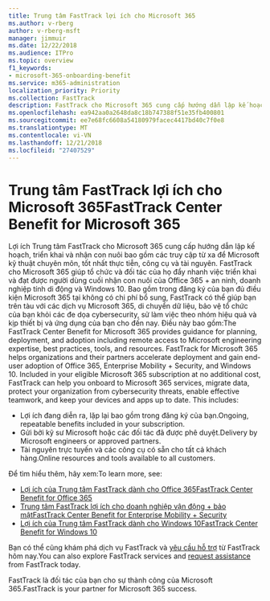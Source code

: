 ```yaml
---
title: Trung tâm FastTrack lợi ích cho Microsoft 365
ms.author: v-rberg
author: v-rberg-msft
manager: jimmuir
ms.date: 12/22/2018
ms.audience: ITPro
ms.topic: overview
f1_keywords:
- microsoft-365-onboarding-benefit
ms.service: m365-administration
localization_priority: Priority
ms.collection: FastTrack
description: FastTrack cho Microsoft 365 cung cấp hướng dẫn lập kế hoạch, triển khai và nhận con nuôi bao gồm các truy cập từ xa để Microsoft kỹ thuật chuyên môn, tốt nhất thực tiễn, công cụ và tài nguyên. FastTrack cho Microsoft 365 giúp tổ chức và đối tác của họ đẩy nhanh việc triển khai và đạt được người dùng cuối nhận con nuôi của Office 365, Windows 10, và tính di động doanh nghiệp + bảo mật.
ms.openlocfilehash: ea942aa0a2648da8c18b747388f51e35fb400801
ms.sourcegitcommit: ee7e68fc6608a54180979facec4417bd40c7f0e8
ms.translationtype: MT
ms.contentlocale: vi-VN
ms.lasthandoff: 12/21/2018
ms.locfileid: "27407529"
---
```

# <a name="fasttrack-center-benefit-for-microsoft-365"></a><span data-ttu-id="22ad8-104">Trung tâm FastTrack lợi ích cho Microsoft 365</span><span class="sxs-lookup"><span data-stu-id="22ad8-104">FastTrack Center Benefit for Microsoft 365</span></span>

<span data-ttu-id="22ad8-p102">Lợi ích Trung tâm FastTrack cho Microsoft 365 cung cấp hướng dẫn lập kế hoạch, triển khai và nhận con nuôi bao gồm các truy cập từ xa để Microsoft kỹ thuật chuyên môn, tốt nhất thực tiễn, công cụ và tài nguyên. FastTrack cho Microsoft 365 giúp tổ chức và đối tác của họ đẩy nhanh việc triển khai và đạt được người dùng cuối nhận con nuôi của Office 365 + an ninh, doanh nghiệp tính di động và Windows 10. Bao gồm trong đăng ký của bạn đủ điều kiện Microsoft 365 tại không có chi phí bổ sung, FastTrack có thể giúp bạn trên tàu với các dịch vụ Microsoft 365, di chuyển dữ liệu, bảo vệ tổ chức của bạn khỏi các đe dọa cybersecurity, sử làm việc theo nhóm hiệu quả và kịp thiết bị và ứng dụng của bạn cho đến nay. Điều này bao gồm:</span><span class="sxs-lookup"><span data-stu-id="22ad8-p102">The FastTrack Center Benefit for Microsoft 365 provides guidance for planning, deployment, and adoption including remote access to Microsoft engineering expertise, best practices, tools, and resources. FastTrack for Microsoft 365 helps organizations and their partners accelerate deployment and gain end-user adoption of Office 365, Enterprise Mobility + Security, and Windows 10. Included in your eligible Microsoft 365 subscription at no additional cost, FastTrack can help you onboard to Microsoft 365 services, migrate data, protect your organization from cybersecurity threats, enable effective teamwork, and keep your devices and apps up to date. This includes:</span></span>

- <span data-ttu-id="22ad8-109">Lợi ích đang diễn ra, lặp lại bao gồm trong đăng ký của bạn.</span><span class="sxs-lookup"><span data-stu-id="22ad8-109">Ongoing, repeatable benefits included in your subscription.</span></span>
- <span data-ttu-id="22ad8-110">Gửi bởi kỹ sư Microsoft hoặc các đối tác đã được phê duyệt.</span><span class="sxs-lookup"><span data-stu-id="22ad8-110">Delivery by Microsoft engineers or approved partners.</span></span>
- <span data-ttu-id="22ad8-111">Tài nguyên trực tuyến và các công cụ có sẵn cho tất cả khách hàng.</span><span class="sxs-lookup"><span data-stu-id="22ad8-111">Online resources and tools available to all customers.</span></span>
  
<span data-ttu-id="22ad8-112">Để tìm hiểu thêm, hãy xem:</span><span class="sxs-lookup"><span data-stu-id="22ad8-112">To learn more, see:</span></span>

- [<span data-ttu-id="22ad8-113">Lợi ích của Trung tâm FastTrack dành cho Office 365</span><span class="sxs-lookup"><span data-stu-id="22ad8-113">FastTrack Center Benefit for Office 365</span></span>](https://go.microsoft.com/fwlink/?linkid=2044752) 
- [<span data-ttu-id="22ad8-114">Trung tâm FastTrack lợi ích cho doanh nghiệp vận động + bảo mật</span><span class="sxs-lookup"><span data-stu-id="22ad8-114">FastTrack Center Benefit for Enterprise Mobility + Security</span></span>](https://go.microsoft.com/fwlink/?linkid=2005312)
- [<span data-ttu-id="22ad8-115">Lợi ích của Trung tâm FastTrack dành cho Windows 10</span><span class="sxs-lookup"><span data-stu-id="22ad8-115">FastTrack Center Benefit for Windows 10</span></span>](https://go.microsoft.com/fwlink/?linkid=2044661) 

<span data-ttu-id="22ad8-116">Bạn có thể cũng khám phá dịch vụ FastTrack và [yêu cầu hỗ trợ](https://go.microsoft.com/fwlink/p/?LinkId=2003903) từ FastTrack hôm nay.</span><span class="sxs-lookup"><span data-stu-id="22ad8-116">You can also explore FastTrack services and [request assistance](https://go.microsoft.com/fwlink/p/?LinkId=2003903) from FastTrack today.</span></span>

<span data-ttu-id="22ad8-117">FastTrack là đối tác của bạn cho sự thành công của Microsoft 365.</span><span class="sxs-lookup"><span data-stu-id="22ad8-117">FastTrack is your partner for Microsoft 365 success.</span></span>
  
  

 